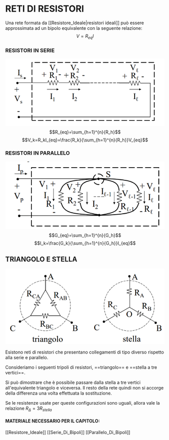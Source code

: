 # RETI DI RESISTORI
Una rete formata da [[Resistore_Ideale|resistori ideali]] può essere approssimata ad un bipolo equivalente con la seguente relazione:
$$V=R_{eq}I$$
### RESISTORI IN SERIE
![SERIE DI RESISTORI|600](Images/Serie_di_bipoli_02.png)
$$R_{eq}=\sum_{h=1}^{n}{R_h}$$
$$V_k=R_kI_{eq}=\frac{R_k}{\sum_{h=1}^{n}{R_h}}V_{eq}$$

### RESISTORI IN PARALLELO

![PARALLELO|600](Images/Parallelo_Di_Bipoli_02.png)
$$G_{eq}=\sum_{h=1}^{n}{G_h}$$
$$I_k=\frac{G_k}{\sum_{h=1}^{n}{G_h}}I_{eq}$$
## TRIANGOLO E STELLA
![RETI DI RESISTORI|600](Images/Reti_di_resistori_01.png)

Esistono reti di resistori che presentano collegamenti di tipo diverso rispetto alla serie e parallelo.

Consideriamo i seguenti tripoli di resistori, ==triangolo== e ==stella a tre vertici==.

Si può dimostrare che è possibile passare dalla stella a tre vertici all'equivalente triangolo e viceversa.
Il resto della rete quindi non si accorge della differenza una volta effettuata la sostituzione.

Se le resistenze usate per queste configurazioni sono uguali, allora vale la relazione $R_{\Delta}=3R_{stella}$ 

#### MATERIALE NECESSARIO PER IL CAPITOLO:
[[Resistore_Ideale]]
[[Serie_Di_Bipoli]]
[[Parallelo_Di_Bipoli]]